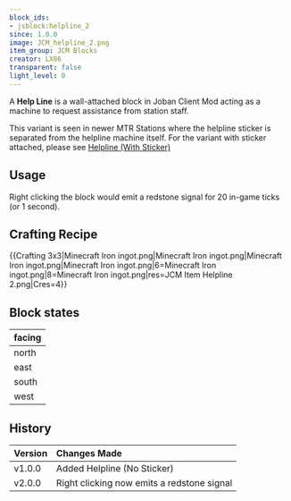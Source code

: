 ```yaml
---
block_ids:
- jsblock:helpline_2
since: 1.0.0
image: JCM_helpline_2.png
item_group: JCM Blocks
creator: LX86
transparent: false
light_level: 0
---
```


A **Help Line** is a wall-attached block in Joban Client Mod acting as a machine to request assistance from station staff.

This variant is seen in newer MTR Stations where the helpline sticker is separated from the helpline machine itself. For the variant with sticker attached, please see [Helpline (With Sticker)](./helpline_1.md)

## Usage
Right clicking the block would emit a redstone signal for 20 in-game ticks (or 1 second).

## Crafting Recipe
{{Crafting 3x3|Minecraft Iron ingot.png|Minecraft Iron ingot.png|Minecraft Iron ingot.png|Minecraft Iron ingot.png|6=Minecraft Iron ingot.png|8=Minecraft Iron ingot.png|res=JCM Item Helpline 2.png|Cres=4}}


## Block states
| facing |
|:-------|
| north  |
| east   |
| south  |
| west   |

## History
| Version | Changes Made                               |
|:--------|:-------------------------------------------|
| v1.0.0  | Added Helpline (No Sticker)                |
| v2.0.0  | Right clicking now emits a redstone signal |